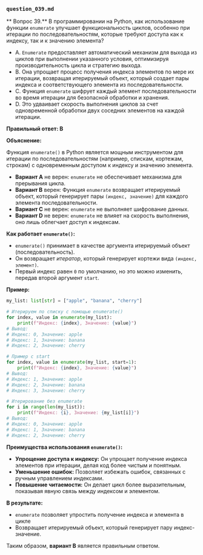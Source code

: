 ### `question_039.md`

** Вопрос 39.** В программировании на Python, как использование функции `enumerate` улучшает функциональность циклов, особенно при итерации по последовательностям, которые требуют доступа как к индексу, так и к значению элемента?

- A. `Enumerate` предоставляет автоматический механизм для выхода из циклов при выполнении указанного условия, оптимизируя производительность цикла и стратегию выхода.
- B. Она упрощает процесс получения индекса элементов по мере их итерации, возвращая итерируемый объект, который создает пары индекса и соответствующего элемента из последовательности.
- C. Функция `enumerate` шифрует каждый элемент последовательности во время итерации для безопасной обработки и хранения.
- D. Это удваивает скорость выполнения циклов за счет одновременной обработки двух соседних элементов на каждой итерации.

**Правильный ответ: B**

**Объяснение:**

Функция `enumerate()` в Python является мощным инструментом для итерации по последовательностям (например, спискам, кортежам, строкам) с одновременным доступом к индексу и значению элемента.

*   **Вариант A** не верен: `enumerate` не обеспечивает механизма для прерывания цикла.
*   **Вариант B** верен: Функция `enumerate` возвращает итерируемый объект, который генерирует пары `(индекс, значение)` для каждого элемента последовательности.
*   **Вариант C** не верен: `enumerate` не выполняет шифрование данных.
*   **Вариант D** не верен:  `enumerate` не влияет на скорость выполнения, оно лишь облегчает доступ к индексам.

**Как работает `enumerate()`:**

*   `enumerate()` принимает в качестве аргумента итерируемый объект (последовательность).
*   Он возвращает *итератор*, который генерирует кортежи вида `(индекс, элемент)`.
*   Первый индекс равен `0` по умолчанию, но это можно изменить, передав второй аргумент `start`.

**Пример:**

```python
my_list: list[str] = ["apple", "banana", "cherry"]

# Итерируем по списку с помощью enumerate()
for index, value in enumerate(my_list):
    print(f"Индекс: {index}, Значение: {value}")
# Вывод:
# Индекс: 0, Значение: apple
# Индекс: 1, Значение: banana
# Индекс: 2, Значение: cherry

# Пример с start
for index, value in enumerate(my_list, start=1):
    print(f"Индекс: {index}, Значение: {value}")
# Вывод:
# Индекс: 1, Значение: apple
# Индекс: 2, Значение: banana
# Индекс: 3, Значение: cherry

# Итерирование без enumerate
for i in range(len(my_list)):
    print(f"Индекс: {i}, Значение: {my_list[i]}")
# Вывод:
# Индекс: 0, Значение: apple
# Индекс: 1, Значение: banana
# Индекс: 2, Значение: cherry
```

**Преимущества использования `enumerate()`:**

*   **Упрощение доступа к индексу:** Он упрощает получение индекса элементов при итерации, делая код более чистым и понятным.
*   **Уменьшение ошибок:** Позволяет избежать ошибок, связанных с ручным управлением индексами.
*   **Повышение читаемости:** Он делает цикл более выразительным, показывая явную связь между индексом и элементом.

**В результате:**

* `enumerate` позволяет упростить получение индекса и элемента в цикле
* Возвращает итерируемый объект, который генерирует пару индекс-значение.

Таким образом, **вариант B** является правильным ответом.
